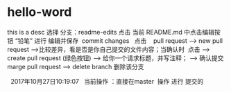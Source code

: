 # hello-word
this is a desc
选择 分支：readme-edits 
点击 当前  README.md 中点击编辑按钮 “铅笔”
进行 编辑并保存  commit changes
 
点击 
  pull request 
  --> new pull request 
  -->比较差异，看是否是你自己提交的文件内容；当确认时  点击
  --> create pull request (绿色按钮)
  --> 给你一个请求标题，并写注释；
  --> 确认提交 marge pull request 
  --> delete branch 删除该分支
 
 
2017年10月27日10:19:07 
 当前操作 ：直接在master  操作 进行 提交的
